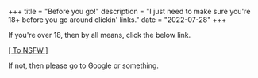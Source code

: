 +++
title = "Before you go!"
description = "I just need to make sure you're 18+ before you go around clickin' links."
date = "2022-07-28"
+++

If you're over 18, then by all means, click the below link.

[[ To NSFW ]](https://watercolor.whistler.page)

If not, then please go to Google or something.